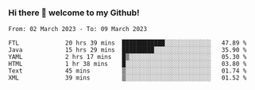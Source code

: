 ### Hi there 👋 welcome to my Github! 

<!--START_SECTION:waka-->

```text
From: 02 March 2023 - To: 09 March 2023

FTL             20 hrs 39 mins  ████████████░░░░░░░░░░░░░   47.89 %
Java            15 hrs 29 mins  █████████░░░░░░░░░░░░░░░░   35.90 %
YAML            2 hrs 17 mins   █▒░░░░░░░░░░░░░░░░░░░░░░░   05.30 %
HTML            1 hr 38 mins    █░░░░░░░░░░░░░░░░░░░░░░░░   03.80 %
Text            45 mins         ▒░░░░░░░░░░░░░░░░░░░░░░░░   01.74 %
XML             39 mins         ▒░░░░░░░░░░░░░░░░░░░░░░░░   01.52 %
```

<!--END_SECTION:waka-->
